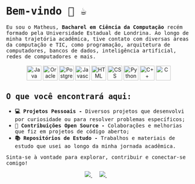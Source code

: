 <!--<h1 align="left"></h1> -->
<h1><samp>Bem-vindo 👋 ☕</samp></h1>
<!-- <p><samp>Olá! Sinta-se à vontade no meu GitHub. Aqui você encontrará alguns dos meus projetos, experimentos e materiais que produzi ao longo .</samp></p> -->
<!-- <h2><samp>Sobre mim</samp></h2>
<ul>
    <li><samp><strong>Bacharel em Ciência da Computação</strong> pela Universidade Estadual de Londrina;</samp></li>
    <li><samp>Experiência com C/C++, Java, Javascript e mais.</samp></li>
</ul>//// -->
<samp>Eu sou o Matheus, <strong>Bacharel em Ciência da Computação</strong> recém formado pela Universidade Estadual de Londrina. Ao longo de minha trajetória acadêmica, tive contato com diversas áreas da computação e TIC, como programação, arquitetura de computadores, bancos de dados, inteligência artificial, redes de computadores e mais.</samp></br></br>
<div align="center">
    <img src="https://cdn.jsdelivr.net/gh/devicons/devicon/icons/java/java-original.svg" height="40" alt="Java"/>
    <img src="https://cdn.jsdelivr.net/gh/devicons/devicon/icons/oracle/oracle-original.svg" height="40" alt="Oracle"/>
    <img src="https://cdn.jsdelivr.net/gh/devicons/devicon/icons/postgresql/postgresql-original.svg" height="40" alt="PostgreSQL"/>
    <img src="https://cdn.jsdelivr.net/gh/devicons/devicon/icons/javascript/javascript-original.svg" height="40" alt="Javascript"/>
    <img src="https://cdn.jsdelivr.net/gh/devicons/devicon/icons/html5/html5-original.svg" height="40" alt="HTML"/>
    <img src="https://cdn.jsdelivr.net/gh/devicons/devicon/icons/css3/css3-original.svg" height="40" alt="CSS"/>
    <img src="https://cdn.jsdelivr.net/gh/devicons/devicon/icons/python/python-original.svg" height="40" alt="Python"/>
    <img src="https://cdn.jsdelivr.net/gh/devicons/devicon/icons/cplusplus/cplusplus-original.svg" height="40" alt="C++"/>
    <img src="https://cdn.jsdelivr.net/gh/devicons/devicon/icons/c/c-original.svg" height="40" alt="C"/>
</div>
<h2><samp>O que você encontrará aqui:</samp></h2>
<ul>
    <li><samp><strong>💻 Projetos Pessoais -</strong> Diversos projetos que desenvolvi por curiosidade ou para resolver problemas específicos;</samp></li>
    <li><samp><strong>👥 Contribuições Open Source -</strong> Colaborações e melhorias que fiz em projetos de código aberto;</samp></li>
    <li><samp><strong>📚 Repositórios de Estudo -</strong> Trabalhos e materiais de estudo que usei ao longo da minha jornada acadêmica.</samp></li>
</ul>
<p><samp>Sinta-se à vontade para explorar, contribuir e conectar-se comigo!</samp></p>

<p align="center">
    <a target="_blank" href="https://www.linkedin.com/in/matheus-vila-real-503b6a319/">
        <img src="https://img.shields.io/badge/linkedin-%230077B5.svg?&style=for-the-badge&logo=linkedin&logoColor=white"/>
    </a> &nbsp;&nbsp;&nbsp;&nbsp;
    <a href="mailto:mpvr0409@gmail.com">
        <img src="https://img.shields.io/badge/gmail-%23D14836.svg?&style=for-the-badge&logo=gmail&logoColor=white"/>
  </a> &nbsp;&nbsp;&nbsp;&nbsp;
</p>

<!-- <h4 align="left"><samp>I graduated in computer science (summa cum laude) at the State University of Londrina (UEL) and I'm currently pursuing a master's degree in computer science and a doctoral degree in electrical engineering at UEL.</samp></h4> -->


<!--
**mpvreal/mpvreal** is a ✨ _special_ ✨ repository because its `README.md` (this file) appears on your GitHub profile.

Here are some ideas to get you started:
\\ Welcome 👋 ☕
- 🔭 I’m currently working on ...
- 🌱 I’m currently learning ...
- 👯 I’m looking to collaborate on ...
- 🤔 I’m looking for help with ...
- 💬 Ask me about ...
- 📫 How to reach me: ...
/- 😄 Pronouns: ...
- ⚡ Fun fact: ...
-->
